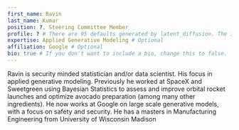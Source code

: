 ```yaml
---
first_name: Ravin
last_name: Kumar
position: ?, Steering Committee Member
profile: ? # There are 95 defaults generated by latent_diffusion. The image will be automatically turned into a circle.
expertise: Applied Generative Modeling # Optional
affiliation: Google # Optional
bio: true # If you don't want to include a bio, change this to false.
---
```


Ravin is security minded statistician and/or data scientist.
His focus in applied generative modeling.
Previously he worked at SpaceX and Sweetgreen using Bayesian Statistics to assess and improve orbital rocket launches and optimize avocado preparation (among many other ingredients).
He now works at Google on large scale generative models,
with a focus on safety and security.
He has a masters in Manufacturing Engineering from University of Wisconsin Madison
